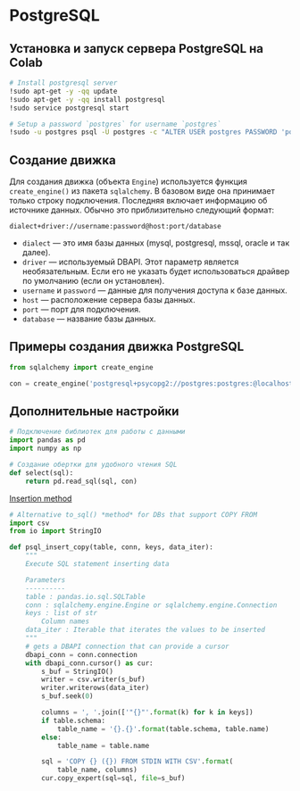 # PostgreSQL

## Установка и запуск сервера PostgreSQL на Colab

```bash
# Install postgresql server
!sudo apt-get -y -qq update
!sudo apt-get -y -qq install postgresql
!sudo service postgresql start

# Setup a password `postgres` for username `postgres`
!sudo -u postgres psql -U postgres -c "ALTER USER postgres PASSWORD 'postgres';"
```

## Создание движка

Для создания движка (объекта `Engine`) используется функция `create_engine()` из пакета `sqlalchemy`. В базовом виде она принимает только строку подключения. Последняя включает информацию об источнике данных. Обычно это приблизительно следующий формат:

```dialect+driver://username:password@host:port/database```

- `dialect` — это имя базы данных (mysql, postgresql, mssql, oracle и так далее).
- `driver` — используемый DBAPI. Этот параметр является необязательным. Если его не указать будет использоваться драйвер по умолчанию (если он установлен).
- `username` и `password` — данные для получения доступа к базе данных.
- `host` — расположение сервера базы данных.
- `port` — порт для подключения.
- `database` — название базы данных.

## Примеры создания движка PostgreSQL

```python
from sqlalchemy import create_engine

con = create_engine('postgresql+psycopg2://postgres:postgres:@localhost:5432/postgres')
```

## Дополнительные настройки

```python
# Подключение библиотек для работы с данными
import pandas as pd
import numpy as np
```

```python
# Создание обертки для удобного чтения SQL
def select(sql):
    return pd.read_sql(sql, con)
```

[Insertion method](https://pandas.pydata.org/pandas-docs/stable/user_guide/io.html#insertion-method)

```python
# Alternative to_sql() *method* for DBs that support COPY FROM
import csv
from io import StringIO

def psql_insert_copy(table, conn, keys, data_iter):
    """
    Execute SQL statement inserting data

    Parameters
    ----------
    table : pandas.io.sql.SQLTable
    conn : sqlalchemy.engine.Engine or sqlalchemy.engine.Connection
    keys : list of str
        Column names
    data_iter : Iterable that iterates the values to be inserted
    """
    # gets a DBAPI connection that can provide a cursor
    dbapi_conn = conn.connection
    with dbapi_conn.cursor() as cur:
        s_buf = StringIO()
        writer = csv.writer(s_buf)
        writer.writerows(data_iter)
        s_buf.seek(0)

        columns = ', '.join(['"{}"'.format(k) for k in keys])
        if table.schema:
            table_name = '{}.{}'.format(table.schema, table.name)
        else:
            table_name = table.name

        sql = 'COPY {} ({}) FROM STDIN WITH CSV'.format(
            table_name, columns)
        cur.copy_expert(sql=sql, file=s_buf)
```
